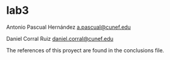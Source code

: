 # lab3

Antonio Pascual Hernández a.pascual@cunef.edu

Daniel Corral Ruiz daniel.corral@cunef.edu

The references of this proyect are found in the conclusions file.
